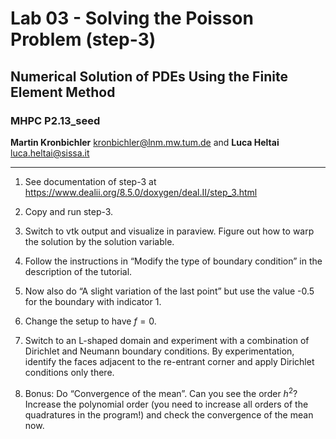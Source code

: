 #  Lab 03 - Solving the Poisson Problem (step-3)
## Numerical Solution of PDEs Using the Finite Element Method 
### MHPC P2.13_seed

**Martin Kronbichler** <kronbichler@lnm.mw.tum.de> 
and
**Luca Heltai** <luca.heltai@sissa.it>

* * * * *

1.  See documentation of step-3 at
    <https://www.dealii.org/8.5.0/doxygen/deal.II/step_3.html>

2.  Copy and run step-3.

3.  Switch to vtk output and visualize in paraview. Figure out how to warp the
    solution by the solution variable.

4.  Follow the instructions in “Modify the type of boundary condition”
    in the description of the tutorial.

5.  Now also do “A slight variation of the last point” but use the value
    -0.5 for the boundary with indicator 1.

6.  Change the setup to have $f=0$.

7.  Switch to an L-shaped domain and experiment with a combination of
    Dirichlet and Neumann boundary conditions. By experimentation, identify
    the faces adjacent to the re-entrant corner and apply Dirichlet conditions
    only there.

8.  Bonus: Do “Convergence of the mean”. Can you see the order $h^2$?
    Increase the polynomial order (you need to increase all orders of
    the quadratures in the program!) and check the convergence of the
    mean now.
